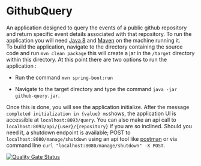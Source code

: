 # GithubQuery
An application designed to query the events of a public github repository and return specific event details associated with that repository.
To run the application you will need [Java 8](https://adoptopenjdk.net) and [Maven](https://maven.apache.org/download.cgi) on the machine running it.  
To build the application, navigate to the directory containing the source code and run `mvn clean package` this will create a jar in the `/target` directory
within this directory. 
At this point there are two options to run the application :

* Run the command `mvn spring-boot:run`

* Navigate to the target directory and type the command `java -jar github-query.jar`.

Once this is done, you will see the application initialize. After the message `completed initialization in {value} ms`shows, the application 
UI is accessible at `localhost:8093/query`. You can also make an api call to `localhost:8093/api/{user}/{repository}` if you are so inclined.
Should you need it, a shutdown endpoint is available; POST to `localhost:8080/manage/shutdown` using an api tool like
[postman](https://www.postman.com) or via command line `curl "localhost:8080/manage/shutdown" -X POST`.

[![Quality Gate Status](https://sonarcloud.io/api/project_badges/measure?project=meegs2369_service-point&metric=alert_status)](https://sonarcloud.io/dashboard?id=meegs2369_github-query)

